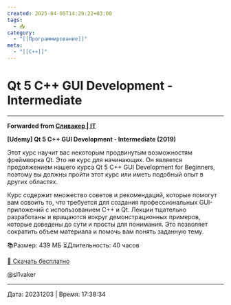 ```yaml
---
created: 2025-04-05T14:29:22+03:00
tags:
  - 📥
category:
  - "[[Программирование]]"
meta:
  - "[[C++]]"
---
```


# Qt 5 C++ GUI Development - Intermediate

***

**Forwarded from [Сливакер | IT](https://t.me/c/1240154046/486)**

**[Udemy] Qt 5 C++ GUI Development - Intermediate (2019)**

Этот курс научит вас некоторым продвинутым возможностям фреймворка Qt. Это не курс для начинающих. Он является продолжением нашего курса Qt 5 C++ GUI Development for Beginners, поэтому вы должны пройти этот курс или иметь подобный опыт в других областях.

Курс содержит множество советов и рекомендаций, которые помогут вам освоить то, что требуется для создания профессиональных GUI-приложений с использованием C++ и Qt. Лекции тщательно разработаны и вращаются вокруг демонстрационных примеров, которые доведены до сути и просты для понимания. Это позволяет сократить объем материала и помочь вам понять заданную тему.

📚Размер:  439 МБ
⏳Длительность: 40 часов

[🧷 Скачать бесплатно](https://t.me/sl1vakerA/194)

 @sl1vaker

---

Дата: 20231203 | Время: 17:38:34

